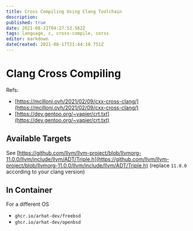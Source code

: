 ```yaml
---
title: Cross Compiling Using Clang Toolchain
description: 
published: true
date: 2021-08-21T04:27:53.562Z
tags: language, c, cross-compile, corss
editor: markdown
dateCreated: 2021-08-17T21:44:10.751Z
---
```


# Clang Cross Compiling

Refs:
- [https://mcilloni.ovh/2021/02/09/cxx-cross-clang/](https://mcilloni.ovh/2021/02/09/cxx-cross-clang/)
- [https://dev.gentoo.org/~vapier/crt.txt](https://dev.gentoo.org/~vapier/crt.txt)

## Available Targets

See [https://github.com/llvm/llvm-project/blob/llvmorg-11.0.0/llvm/include/llvm/ADT/Triple.h](https://github.com/llvm/llvm-project/blob/llvmorg-11.0.0/llvm/include/llvm/ADT/Triple.h) (replace `11.0.0` according to your clang version)

## In Container

For a different OS

- `ghcr.io/arhat-dev/freebsd`
- `ghcr.io/arhat-dev/openbsd`
